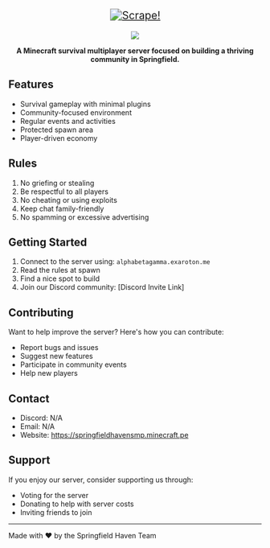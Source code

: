 <p align="center">
  <a href="#">
    <img src="https://img.shields.io/badge/Springfield_Haven_SMP-GreenBugX-8A2BE2?style=for-the-badge&logo=insects&logoColor=white&labelColor=darkgreen&color=green&labelWidth=400&logoWidth=40" alt="Scrape!" style="transform: scale(1.5); margin: 10px 0;" />
  </a>
</p>

<p align="center">
  <a href="https://skillicons.dev">
    <img src="https://skillicons.dev/icons?i=git,tailwind,vscode,astro,js" />
  </a>
</p>

<p align="center">
    <b>
        A Minecraft survival multiplayer server focused on building a thriving community in Springfield.
    </b>
</p>

## Features

- Survival gameplay with minimal plugins
- Community-focused environment
- Regular events and activities
- Protected spawn area
- Player-driven economy

## Rules

1. No griefing or stealing
2. Be respectful to all players
3. No cheating or using exploits
4. Keep chat family-friendly
5. No spamming or excessive advertising

## Getting Started

1. Connect to the server using: `alphabetagamma.exaroton.me`
2. Read the rules at spawn
3. Find a nice spot to build
4. Join our Discord community: [Discord Invite Link]

## Contributing

Want to help improve the server? Here's how you can contribute:

- Report bugs and issues
- Suggest new features
- Participate in community events
- Help new players

## Contact

- Discord: N/A
- Email: N/A
- Website: https://springfieldhavensmp.minecraft.pe

## Support

If you enjoy our server, consider supporting us through:
- Voting for the server
- Donating to help with server costs
- Inviting friends to join

---

Made with ❤️ by the Springfield Haven Team
